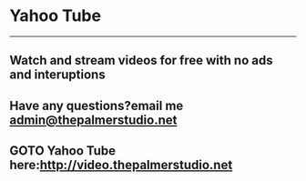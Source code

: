 # Yahoo Tube
------------------------
Watch and stream videos for free with no ads and interuptions
------------------------
Have any questions?email me admin@thepalmerstudio.net
---------------------------
GOTO Yahoo Tube here:http://video.thepalmerstudio.net
-----------------------------------
